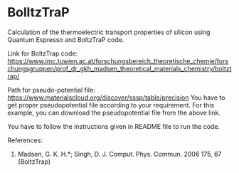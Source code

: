 # BolltzTraP
Calculation of the thermoelectric transport properties of silicon using Quantum Espresso and BoltzTraP code.

Link for BoltzTrap code:
https://www.imc.tuwien.ac.at/forschungsbereich_theoretische_chemie/forschungsgruppen/prof_dr_gkh_madsen_theoretical_materials_chemistry/boltztrap/

Path for pseudo-potential file:
https://www.materialscloud.org/discover/sssp/table/precision
You have to get proper pseudopotential file according to your requirement. For this example, you can download the pseudopotential file from the above link.

You have to follow the instructions given in README file to run the code.

References:
1. Madsen, G. K. H.*; Singh, D. J. Comput. Phys. Commun. 2006 175, 67 (BoltzTrap)
